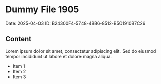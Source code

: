 # Dummy File 1905

Date: 2025-04-03
ID: B24300F4-5748-4BB6-8512-B501910B7C26

## Content

Lorem ipsum dolor sit amet, consectetur adipiscing elit.
Sed do eiusmod tempor incididunt ut labore et dolore magna aliqua.

* Item 1
* Item 2
* Item 3


